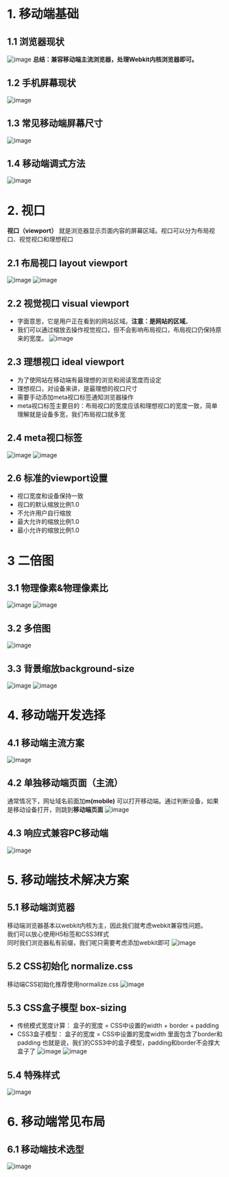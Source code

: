 # 1. 移动端基础
## 1.1 浏览器现状
![image](https://github.com/Happy-jianghui/Frontend-Learning/assets/98568967/20006aa2-3bde-4067-85aa-e016da70fcad)
**总结：兼容移动端主流浏览器，处理Webkit内核浏览器即可。**  

## 1.2 手机屏幕现状
![image](https://github.com/Happy-jianghui/Frontend-Learning/assets/98568967/a7720bb2-f287-428c-918a-bbff740236a1)

## 1.3 常见移动端屏幕尺寸
![image](https://github.com/Happy-jianghui/Frontend-Learning/assets/98568967/a80ad8d3-ca65-4801-b6e4-6977805fb354)

## 1.4 移动端调式方法
![image](https://github.com/Happy-jianghui/Frontend-Learning/assets/98568967/9cdd38aa-ac50-40d3-afa8-73c8b41d4fc1)


# 2. 视口
**视口（viewport）** 就是浏览器显示页面内容的屏幕区域。视口可以分为布局视口、视觉视口和理想视口

## 2.1 布局视口 layout viewport
![image](https://github.com/Happy-jianghui/Frontend-Learning/assets/98568967/2df4ed29-1693-44e1-ae90-93420e8a4ad9)
![image](https://github.com/Happy-jianghui/Frontend-Learning/assets/98568967/1a146aa0-e8c5-435f-9c73-8524c2b9a920)

## 2.2 视觉视口 visual viewport
 - 字面意思，它是用户正在看到的网站区域。**注意：是网站的区域**。
 - 我们可以通过缩放去操作视觉视口，但不会影响布局视口，布局视口仍保持原来的宽度。
![image](https://github.com/Happy-jianghui/Frontend-Learning/assets/98568967/ecc02ea8-a6f3-4c53-9f99-f3596da2b4ac)

## 2.3 理想视口 ideal viewport
 - 为了使网站在移动端有最理想的浏览和阅读宽度而设定
 - 理想视口，对设备来讲，是最理想的视口尺寸
 - 需要手动添加meta视口标签通知浏览器操作
 - meta视口标签主要目的：布局视口的宽度应该和理想视口的宽度一致，简单理解就是设备多宽，我们布局视口就多宽
   

## 2.4 meta视口标签
![image](https://github.com/Happy-jianghui/Frontend-Learning/assets/98568967/baedfd6e-3c48-4223-9c59-3de53172a0a8)
![image](https://github.com/Happy-jianghui/Frontend-Learning/assets/98568967/7245bbef-69ba-49c5-946c-b4e189743539)

## 2.6 标准的viewport设置
 - 视口宽度和设备保持一致
 - 视口的默认缩放比例1.0
 - 不允许用户自行缩放
 - 最大允许的缩放比例1.0
 - 最小允许的缩放比例1.0

# 3 二倍图
## 3.1 物理像素&物理像素比
![image](https://github.com/Happy-jianghui/Frontend-Learning/assets/98568967/694d429e-6ae1-4001-8f26-ba3df87a69f2)
![image](https://github.com/Happy-jianghui/Frontend-Learning/assets/98568967/a2f50618-06de-4f66-ac54-013a24e8b55b)

## 3.2 多倍图
![image](https://github.com/Happy-jianghui/Frontend-Learning/assets/98568967/1644e82f-2844-4cff-a1a0-c656f997f75b)


## 3.3 背景缩放background-size
![image](https://github.com/Happy-jianghui/Frontend-Learning/assets/98568967/d5d06bf7-141a-4e94-ba26-c6c4f1ac1a1c)
![image](https://github.com/Happy-jianghui/Frontend-Learning/assets/98568967/688d8403-5439-4157-9d55-399f102fedbd)


# 4. 移动端开发选择
## 4.1 移动端主流方案
![image](https://github.com/Happy-jianghui/Frontend-Learning/assets/98568967/44abec21-1e99-48e8-9b9e-2c8af8c0bb16)

## 4.2 单独移动端页面（主流）
通常情况下，网址域名前面加**m(mobile)** 可以打开移动端。通过判断设备，如果是移动设备打开，则跳到**移动端页面**
![image](https://github.com/Happy-jianghui/Frontend-Learning/assets/98568967/c9b8a567-f0bf-49c4-b8fa-9be8a1150558)

## 4.3 响应式兼容PC移动端
![image](https://github.com/Happy-jianghui/Frontend-Learning/assets/98568967/b3edea3c-af56-4fcf-97e6-072e8c88b51d)

# 5. 移动端技术解决方案
## 5.1 移动端浏览器 
移动端浏览器基本以webkit内核为主，因此我们就考虑webkit兼容性问题。  
我们可以放心使用H5标签和CSS3样式  
同时我们浏览器私有前缀，我们呢只需要考虑添加webkit即可
![image](https://github.com/Happy-jianghui/Frontend-Learning/assets/98568967/d501dc10-885e-4d51-892a-b3d70f27fae2)

## 5.2 CSS初始化 normalize.css
移动端CSS初始化推荐使用normalize.css
![image](https://github.com/Happy-jianghui/Frontend-Learning/assets/98568967/c5f7ff1e-d825-4f5a-8c81-3cd73faa513a)

## 5.3 CSS盒子模型 box-sizing
- 传统模式宽度计算： 盒子的宽度 = CSS中设置的width + border + padding
- CSS3盒子模型： 盒子的宽度 = CSS中设置的宽度width 里面包含了border和padding
也就是说，我们的CSS3中的盒子模型，padding和border不会撑大盒子了
![image](https://github.com/Happy-jianghui/Frontend-Learning/assets/98568967/3a849095-613f-4a6d-8a6e-ddebcddf9d45)
![image](https://github.com/Happy-jianghui/Frontend-Learning/assets/98568967/ab752e24-b36c-4d86-88eb-30a2809617e0)

## 5.4 特殊样式 
![image](https://github.com/Happy-jianghui/Frontend-Learning/assets/98568967/892d3f2d-9d70-4665-bf3a-ca933defdd5b)

# 6. 移动端常见布局
## 6.1 移动端技术选型
![image](https://github.com/Happy-jianghui/Frontend-Learning/assets/98568967/c51a8675-d73e-46a9-ab1a-b1865ccd7331)



























